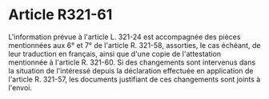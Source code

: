 # Article R321-61

L'information prévue à l'article L. 321-24 est accompagnée des pièces mentionnées aux 6° et 7° de l'article R. 321-58, assorties, le cas échéant, de leur traduction en français, ainsi que d'une copie de l'attestation mentionnée à l'article R. 321-60.   Si des changements sont intervenus dans la situation de l'intéressé depuis la déclaration effectuée en application de l'article R. 321-57, les documents justifiant de ces changements sont joints à l'envoi.